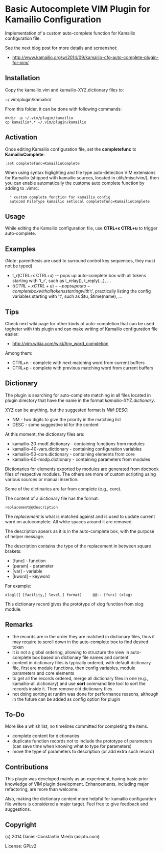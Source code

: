 Basic Autocomplete VIM Plugin for Kamailio Configuration
========================================================

Implementation of a custom auto-complete function for Kamailio configuration
file.

See the next blog post for more details and screenshot:

  * http://www.kamailio.org/w/2014/09/kamailio-cfg-auto-complete-plugin-for-vim/

Installation
------------

Copy the kamailio.vim and kamailio-XYZ.dictionary files to:

  ~/.vim/plugin/kamailio/

From this folder, it can be done with following commands:

```
mkdir -p ~/.vim/plugin/kamailio
cp kamailio*.* ~/.vim/plugin/kamailio
```

Activation
----------

Once editing Kamailio configuration file, set the **completefunc** to 
**KamailioComplete**:

```
:set completefunc=KamailioComplete
```

When using syntax higlighting and file type auto-detection VIM extensions for
Kamailio (shipped with kamailio sources, located in utils/misc/vim/), then you
can enable automatically the custome auto complete function by adding to
.vimrc:

```
  " custom complete function for kamailio config
  autocmd FileType kamailio setlocal completefunc=KamailioComplete
```

Usage
-----

While editing the Kamailio configuration file, use **CTRL+x CTRL+u** to
trigger auto-complete.

Examples
--------

(Note: parenthesis are used to surround control key sequences, they must
not be typed)

  * t_r(CTRL+x CTRL+u) -- pops up auto-complete box with all tokens starting
  with 't_r', such as t_relay(), t_reply(...), ...
  * $t(CTRL+x CTRL+u) -- pops up auto-complete box with all tokens starting
  with '$t', practically listing the config variables starting with 't', such
  as $tu, $time(name), ...

Tips
----

Check next wiki page for other kinds of auto-completion that can be used
togheter with this plugin and can make writing of Kamailio configuration
file easier:

  * http://vim.wikia.com/wiki/Any_word_completion

Among them:

  * CTRL+n - complete with next matching word from current buffers
  * CTRL+p - complete with previous matching word from current buffers

Dictionary
----------

The plugin is searching for auto-complete matching in all files located in
plugin directory that have the name in the format *kamailio-XYZ.dictionary*.

XYZ can be anything, but the suggested format is *NM-DESC*:

  * NM - two digits to give the priority in the matching list
  * DESC - some suggestive id for the content

At this moment, the dictionary files are:

  * kamailio-20-modf.dictionary - containing functions from modules
  * kamailio-40-vars.dictionary - containing configuration variables
  * kamailio-50-core.dictionary - containing elements from core
  * kamailio-60-modp.dictionary - containing parameters from modules

Dictionaries for elements exported by modules are generated from docbook files
of respective modules. The others are more of custom scripting using various
sources or manual insertion.

Some of the dictinaries are far from complete (e.g., core).

The content of a dictionary file has the format:

```
replacement@@description
```

The *replacement* is what is matched against and is used to update current
word on autocomplete. All white spaces around it are removed.

The description apears as it is in the auto-complete box, with the purpose of
helper message.

The description contains the type of the replacement in between square brakets:

  * [func] - function
  * [param] - parameter
  * [var] - variable
  * [kword] - keyword

For example:

```
xlogl([ [facility,] level,] format)		@@-- [func] (xlog)
```

This dictionary record gives the prototype of xlog function from xlog module.

Remarks
-------

  * the records are in the order they are matched in dictionary files, thus
  it may require to scroll down in the auto-complete box to find desired
  token
  * it is not a global ordering, allowing to structure the view in
  auto-complete box based on dictionary file names and content
  * content in dictionary files is typically ordered, with default dictionary
  file, first are module functions, then config variables, module parameters
  and core elements
  * to get all the records ordered, merge all dictionary files in one (e.g.,
  kamailio-all.dictionary) and use **sort** command line tool to sort the
  records inside it. Then remove old dictionary files.
  * not doing sorting at runtim was done for performance reasons, although
  in the future can be added as config option for plugin

To-Do
-----

More like a whish list, no timelines committed for completing the items.

  * complete content for dictionaries
  * duplicate function records not to include the prototype of parameters (can
  save time when knowing what to type for parameters)
  * move the type of parameters to description (or add extra such record)

Contributions
-------------

This plugin was developed mainly as an experiment, having basic prior knowledge
of VIM plugin development. Enhancements, including major refactoring, are more
than welcome.

Also, making the dictionary content more helpful for kamailio configuration
file writers is considered a major target. Feel free to give feedback and
suggestions.

Copyright
---------

(c) 2014 Daniel-Constantin Mierla (asipto.com)

License: GPLv2
